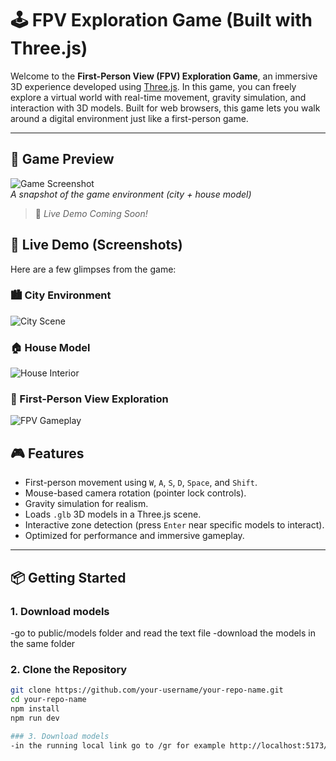 # 🕹️ FPV Exploration Game (Built with Three.js)

Welcome to the **First-Person View (FPV) Exploration Game**, an immersive 3D experience developed using [Three.js](https://threejs.org/). In this game, you can freely explore a virtual world with real-time movement, gravity simulation, and interaction with 3D models. Built for web browsers, this game lets you walk around a digital environment just like a first-person game.

---

## 🌄 Game Preview

![Game Screenshot]()  
*A snapshot of the game environment (city + house model)*

> 🎥 *Live Demo Coming Soon!*
## 🌄 Live Demo (Screenshots)

Here are a few glimpses from the game:

### 🏙️ City Environment
![City Scene](public/images/gameentry.png)

### 🏠 House Model
![House Interior](public/images/hobbies.png)

### 🔦 First-Person View Exploration
![FPV Gameplay](public/images/game.png)


## 🎮 Features

- First-person movement using `W`, `A`, `S`, `D`, `Space`, and `Shift`.
- Mouse-based camera rotation (pointer lock controls).
- Gravity simulation for realism.
- Loads `.glb` 3D models in a Three.js scene.
- Interactive zone detection (press `Enter` near specific models to interact).
- Optimized for performance and immersive gameplay.

---

## 📦 Getting Started
### 1. Download models
-go to public/models folder and read the text file 
-download the models in the same folder 




### 2. Clone the Repository

```bash
git clone https://github.com/your-username/your-repo-name.git
cd your-repo-name
npm install
npm run dev

### 3. Download models
-in the running local link go to /gr for example http://localhost:5173/gr